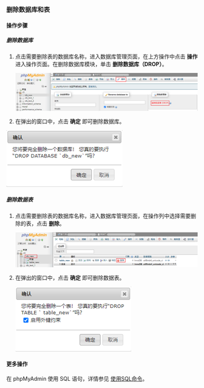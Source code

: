 ### 删除数据库和表

#### 操作步骤

##### 删除数据库

1. 点击需要删除表的数据库名称，进入数据库管理页面，在上方操作中点击 **操作** 进入操作页面。在删除数据库模块，单击 **删除数据库（DROP）**。

   ![pmadrop_dropdb](./../../pic/pmadrop_dropdb.png)

2.  在弹出的窗口中，点击 **确定** 即可删除数据库。

   ![pmadrop_dbpopup](./../../pic/pmadrop_dbpopup.png)

##### 删除数据表

1. 点击需要删除表的数据库名称，进入数据库管理页面，在操作列中选择需要删除的表，点击 **删除**。

   ![pmadrop_droptable](./../../pic/pmadrop_droptable.png)

2. 在弹出的窗口中，点击 **确定** 即可删除数据表。

   ![pmadrop_tablepopup](./../../pic/pmadrop_tablepopup.png)

#### 更多操作

在 phpMyAdmin 使用 SQL 语句，详情参见 [使用SQL命令](./03.使用SQL命令.md)。
